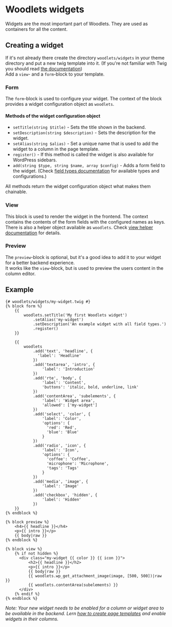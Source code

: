 # Woodlets widgets
Widgets are the most important part of Woodlets. They are used as containers for all the content.

## Creating a widget
If it's not already there create the directory ```woodlets/widgets``` in your theme directory and put a new twig template into it. (If you're not familiar with Twig you should read [the documentation](http://twig.sensiolabs.org/doc/templates.html))  
Add a ```view```- and a ```form```-block to your template.

### Form
The ```form```-block is used to configure your widget. The context of the block provides a widget configuration object as ```woodlets```.

#### Methods of the widget configuration object
* ```setTitle(string $title)``` - Sets the title shown in the backend.
* ```setDescription(string $description)``` - Sets the description for the widget.
* ```setAlias(string $alias)``` - Set a unique name that is used to add the widget to a column in the page template.
* ```register()``` - If this method is called the widget is also available for WordPress sidebars.
* ```add(string $type, string $name, array $config)``` - Adds a form field to the widget. (Check [field types documentation](field-types.md) for available types and configurations.)

All methods return the widget configuration object what makes them chainable.

### View
This block is used to render the widget in the frontend. The context contains the contents of the form fields with the configured names as keys.  
There is also a helper object available as ```woodlets```.
Check [view helper documentation](view-helper.md) for details.

### Preview
The ```preview```-block is optional, but it's a good idea to add it to your widget for a better backend experience.  
It works like the ```view```-block, but is used to preview the users content in the column editor.

## Example
```twig
{# woodlets/widgets/my-widget.twig #}
{% block form %}
    {{
        woodlets.setTitle('My first Woodlets widget')
            .setAlias('my-widget')
            .setDescription('An example widget with all field types.')
            .register()
    }}

    {{
        woodlets
            .add('text', 'headline', {
              'label': 'Headline'
            })
            .add('textarea', 'intro', {
                'label': 'Introduction'
            })
            .add('rte', 'body', {
                'label': 'Content',
                'buttons': 'italic, bold, underline, link'
            })
            .add('contentArea', 'subelements', {
                'label': 'Widget area',
                'allowed': ['my-widget']
            })
            .add('select', 'color', {
                'label': 'Color',
                'options': {
                  'red': 'Red',
                  'blue': 'Blue'
                }
            })
            .add('radio', 'icon', {
                'label': 'Icon',
                'options': {
                  'coffee': 'Coffee',
                  'microphone': 'Microphone',
                  'tags': 'Tags'
                }
            })
            .add('media', 'image', {
                'label': 'Image'
            })
            .add('checkbox', 'hidden', {
                'label': 'Hidden'
            })
    }}
{% endblock %}

{% block preview %}
    <h4>{{ headline }}</h4>
    <p>{{ intro }}</p>
    {{ body|raw }}
{% endblock %}

{% block view %}
    {% if not hidden %}
      <div class="my-widget {{ color }} {{ icon }}">
          <h2>{{ headline }}</h2>
          <p>{{ intro }}</p>
          {{ body|raw }}
          {{ woodlets.wp_get_attachment_image(image, [500, 500])|raw }}
          {{ woodlets.contentArea(subelements) }}
      </div>
    {% endif %}
{% endblock %}
```

*Note: Your new widget needs to be enabled for a column or widget area to be available in the backend. Lern [how to create page templates](page-templates.md) and enable widgets in their columns.*
